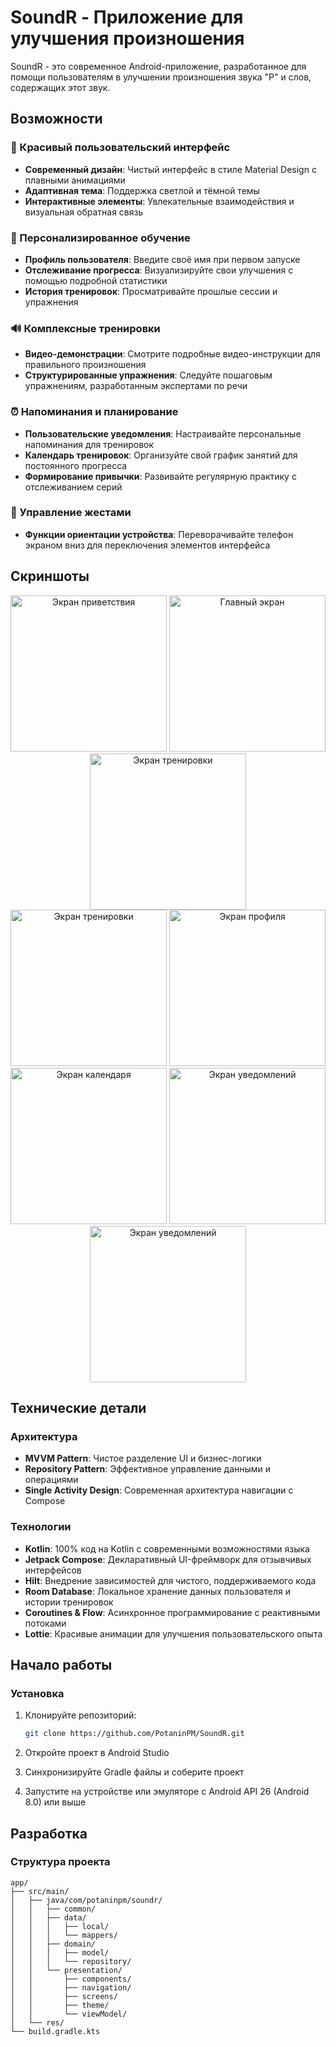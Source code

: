 # SoundR - Приложение для улучшения произношения

SoundR - это современное Android-приложение, разработанное для помощи пользователям в улучшении произношения звука "Р" и слов, содержащих этот звук.

## Возможности

### 📱 Красивый пользовательский интерфейс
- **Современный дизайн**: Чистый интерфейс в стиле Material Design с плавными анимациями
- **Адаптивная тема**: Поддержка светлой и тёмной темы
- **Интерактивные элементы**: Увлекательные взаимодействия и визуальная обратная связь

### 🎯 Персонализированное обучение
- **Профиль пользователя**: Введите своё имя при первом запуске
- **Отслеживание прогресса**: Визуализируйте свои улучшения с помощью подробной статистики
- **История тренировок**: Просматривайте прошлые сессии и упражнения

### 🔊 Комплексные тренировки
- **Видео-демонстрации**: Смотрите подробные видео-инструкции для правильного произношения
- **Структурированные упражнения**: Следуйте пошаговым упражнениям, разработанным экспертами по речи

### ⏰ Напоминания и планирование
- **Пользовательские уведомления**: Настраивайте персональные напоминания для тренировок
- **Календарь тренировок**: Организуйте свой график занятий для постоянного прогресса
- **Формирование привычки**: Развивайте регулярную практику с отслеживанием серий

### 🔄 Управление жестами
- **Функции ориентации устройства**: Переворачивайте телефон экраном вниз для переключения элементов интерфейса

## Скриншоты

<div align="center">
  <img src="screenshots/screenshot1.jpg" alt="Экран приветствия" width="250"/>
  <img src="screenshots/screenshot2.jpg" alt="Главный экран" width="250"/>
  <img src="screenshots/screenshot3.jpg" alt="Экран тренировки" width="250"/>
</div>

<div align="center">
  <img src="screenshots/screenshot4.jpg" alt="Экран тренировки" width="250"/>
  <img src="screenshots/screenshot5.jpg" alt="Экран профиля" width="250"/>
</div>

<div align="center">
  <img src="screenshots/screenshot6.jpg" alt="Экран календаря" width="250"/>
  <img src="screenshots/screenshot7.jpg" alt="Экран уведомлений" width="250"/>
  <img src="screenshots/screenshot8.jpg" alt="Экран уведомлений" width="250"/>
</div>

## Технические детали

### Архитектура
- **MVVM Pattern**: Чистое разделение UI и бизнес-логики
- **Repository Pattern**: Эффективное управление данными и операциями
- **Single Activity Design**: Современная архитектура навигации с Compose

### Технологии
- **Kotlin**: 100% код на Kotlin с современными возможностями языка
- **Jetpack Compose**: Декларативный UI-фреймворк для отзывчивых интерфейсов
- **Hilt**: Внедрение зависимостей для чистого, поддерживаемого кода
- **Room Database**: Локальное хранение данных пользователя и истории тренировок
- **Coroutines & Flow**: Асинхронное программирование с реактивными потоками
- **Lottie**: Красивые анимации для улучшения пользовательского опыта

## Начало работы

### Установка
1. Клонируйте репозиторий:
   ```bash
   git clone https://github.com/PotaninPM/SoundR.git
   ```

2. Откройте проект в Android Studio

3. Синхронизируйте Gradle файлы и соберите проект

4. Запустите на устройстве или эмуляторе с Android API 26 (Android 8.0) или выше

## Разработка

### Структура проекта
```
app/
├── src/main/
│   ├── java/com/potaninpm/soundr/
│   │   ├── common/            
│   │   ├── data/              
│   │   │   ├── local/         
│   │   │   └── mappers/       
│   │   ├── domain/            
│   │   │   ├── model/         
│   │   │   └── repository/    
│   │   └── presentation/      
│   │       ├── components/    
│   │       ├── navigation/    
│   │       ├── screens/       
│   │       ├── theme/         
│   │       └── viewModel/     
│   └── res/                   
└── build.gradle.kts           
```

